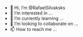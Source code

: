 - 👋 Hi, I’m @RafaelSilvaksks
- 👀 I’m interested in ...
- 🌱 I’m currently learning ...
- 💞️ I’m looking to collaborate on ...
- 📫 How to reach me ...

<!---
RafaelSilvaksks/RafaelSilvaksks is a ✨ special ✨ repository because its `README.md` (this file) appears on your GitHub profile.
You can click the Preview link to take a look at your changes.
--->
